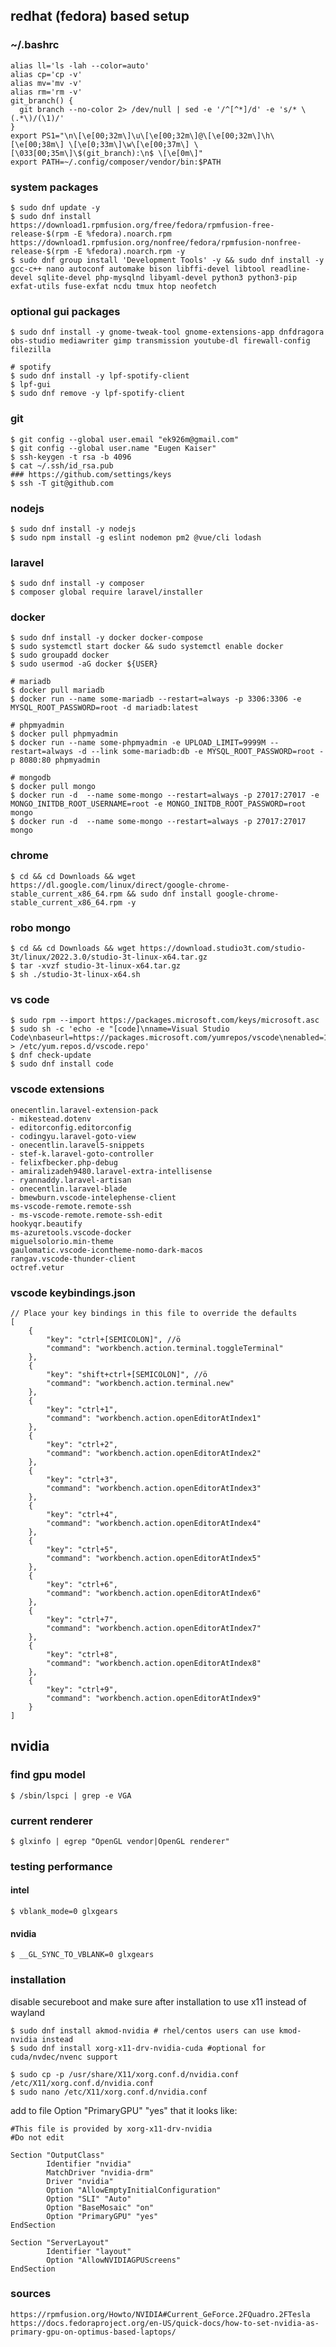 ## redhat (fedora) based setup

### ~/.bashrc
    alias ll='ls -lah --color=auto'
    alias cp='cp -v'
    alias mv='mv -v'
    alias rm='rm -v'
    git_branch() {
      git branch --no-color 2> /dev/null | sed -e '/^[^*]/d' -e 's/* \(.*\)/(\1)/'
    }
    export PS1="\n\[\e[00;32m\]\u\[\e[00;32m\]@\[\e[00;32m\]\h\[\e[00;38m\] \[\e[0;33m\]\w\[\e[00;37m\] \[\033[00;35m\]\$(git_branch):\n$ \[\e[0m\]"
    export PATH=~/.config/composer/vendor/bin:$PATH

### system packages
    $ sudo dnf update -y
    $ sudo dnf install https://download1.rpmfusion.org/free/fedora/rpmfusion-free-release-$(rpm -E %fedora).noarch.rpm https://download1.rpmfusion.org/nonfree/fedora/rpmfusion-nonfree-release-$(rpm -E %fedora).noarch.rpm -y
    $ sudo dnf group install 'Development Tools' -y && sudo dnf install -y gcc-c++ nano autoconf automake bison libffi-devel libtool readline-devel sqlite-devel php-mysqlnd libyaml-devel python3 python3-pip exfat-utils fuse-exfat ncdu tmux htop neofetch
     
### optional gui packages
    $ sudo dnf install -y gnome-tweak-tool gnome-extensions-app dnfdragora obs-studio mediawriter gimp transmission youtube-dl firewall-config filezilla

    # spotify
    $ sudo dnf install -y lpf-spotify-client 
    $ lpf-gui
    $ sudo dnf remove -y lpf-spotify-client
       
### git
    $ git config --global user.email "ek926m@gmail.com"
    $ git config --global user.name "Eugen Kaiser"
    $ ssh-keygen -t rsa -b 4096
    $ cat ~/.ssh/id_rsa.pub
    ### https://github.com/settings/keys
    $ ssh -T git@github.com
 
### nodejs
    $ sudo dnf install -y nodejs
    $ sudo npm install -g eslint nodemon pm2 @vue/cli lodash

### laravel
    $ sudo dnf install -y composer
    $ composer global require laravel/installer

### docker
    $ sudo dnf install -y docker docker-compose
    $ sudo systemctl start docker && sudo systemctl enable docker
    $ sudo groupadd docker
    $ sudo usermod -aG docker ${USER}
    
    # mariadb
    $ docker pull mariadb 
    $ docker run --name some-mariadb --restart=always -p 3306:3306 -e MYSQL_ROOT_PASSWORD=root -d mariadb:latest

    # phpmyadmin
    $ docker pull phpmyadmin
    $ docker run --name some-phpmyadmin -e UPLOAD_LIMIT=9999M --restart=always -d --link some-mariadb:db -e MYSQL_ROOT_PASSWORD=root -p 8080:80 phpmyadmin

    # mongodb
    $ docker pull mongo
    $ docker run -d  --name some-mongo --restart=always -p 27017:27017 -e MONGO_INITDB_ROOT_USERNAME=root -e MONGO_INITDB_ROOT_PASSWORD=root mongo
    $ docker run -d  --name some-mongo --restart=always -p 27017:27017 mongo
            
### chrome
    $ cd && cd Downloads && wget https://dl.google.com/linux/direct/google-chrome-stable_current_x86_64.rpm && sudo dnf install google-chrome-stable_current_x86_64.rpm -y

### robo mongo
    $ cd && cd Downloads && wget https://download.studio3t.com/studio-3t/linux/2022.3.0/studio-3t-linux-x64.tar.gz
    $ tar -xvzf studio-3t-linux-x64.tar.gz
    $ sh ./studio-3t-linux-x64.sh

### vs code
    $ sudo rpm --import https://packages.microsoft.com/keys/microsoft.asc
    $ sudo sh -c 'echo -e "[code]\nname=Visual Studio Code\nbaseurl=https://packages.microsoft.com/yumrepos/vscode\nenabled=1\ngpgcheck=1\ngpgkey=https://packages.microsoft.com/keys/microsoft.asc" > /etc/yum.repos.d/vscode.repo'
    $ dnf check-update
    $ sudo dnf install code

### vscode extensions
    onecentlin.laravel-extension-pack
    - mikestead.dotenv
    - editorconfig.editorconfig
    - codingyu.laravel-goto-view
    - onecentlin.laravel5-snippets
    - stef-k.laravel-goto-controller
    - felixfbecker.php-debug
    - amiralizadeh9480.laravel-extra-intellisense
    - ryannaddy.laravel-artisan
    - onecentlin.laravel-blade
    - bmewburn.vscode-intelephense-client
    ms-vscode-remote.remote-ssh
    - ms-vscode-remote.remote-ssh-edit
    hookyqr.beautify
    ms-azuretools.vscode-docker
    miguelsolorio.min-theme
    gaulomatic.vscode-icontheme-nomo-dark-macos
    rangav.vscode-thunder-client
    octref.vetur

### vscode keybindings.json
    // Place your key bindings in this file to override the defaults
    [
        {
            "key": "ctrl+[SEMICOLON]", //ö
            "command": "workbench.action.terminal.toggleTerminal"
        },
        {
            "key": "shift+ctrl+[SEMICOLON]", //ö
            "command": "workbench.action.terminal.new"
        },
        {
            "key": "ctrl+1",
            "command": "workbench.action.openEditorAtIndex1"
        },
        {
            "key": "ctrl+2",
            "command": "workbench.action.openEditorAtIndex2"
        },
        {
            "key": "ctrl+3",
            "command": "workbench.action.openEditorAtIndex3"
        },
        {
            "key": "ctrl+4",
            "command": "workbench.action.openEditorAtIndex4"
        },
        {
            "key": "ctrl+5",
            "command": "workbench.action.openEditorAtIndex5"
        },
        {
            "key": "ctrl+6",
            "command": "workbench.action.openEditorAtIndex6"
        },
        {
            "key": "ctrl+7",
            "command": "workbench.action.openEditorAtIndex7"
        },
        {
            "key": "ctrl+8",
            "command": "workbench.action.openEditorAtIndex8"
        },
        {
            "key": "ctrl+9",
            "command": "workbench.action.openEditorAtIndex9"
        }
    ]

## nvidia

### find gpu model
    $ /sbin/lspci | grep -e VGA

### current renderer
    $ glxinfo | egrep "OpenGL vendor|OpenGL renderer"

### testing performance
#### intel
    $ vblank_mode=0 glxgears
#### nvidia
    $ __GL_SYNC_TO_VBLANK=0 glxgears

### installation
disable secureboot and make sure after installation to use x11 instead of wayland

    $ sudo dnf install akmod-nvidia # rhel/centos users can use kmod-nvidia instead
    $ sudo dnf install xorg-x11-drv-nvidia-cuda #optional for cuda/nvdec/nvenc support

    $ sudo cp -p /usr/share/X11/xorg.conf.d/nvidia.conf /etc/X11/xorg.conf.d/nvidia.conf
    $ sudo nano /etc/X11/xorg.conf.d/nvidia.conf

add to file Option "PrimaryGPU" "yes" that it looks like:

    #This file is provided by xorg-x11-drv-nvidia
    #Do not edit

    Section "OutputClass"
            Identifier "nvidia"
            MatchDriver "nvidia-drm"
            Driver "nvidia"
            Option "AllowEmptyInitialConfiguration"
            Option "SLI" "Auto"
            Option "BaseMosaic" "on"
            Option "PrimaryGPU" "yes"
    EndSection

    Section "ServerLayout"
            Identifier "layout"
            Option "AllowNVIDIAGPUScreens"
    EndSection

### sources
    https://rpmfusion.org/Howto/NVIDIA#Current_GeForce.2FQuadro.2FTesla
    https://docs.fedoraproject.org/en-US/quick-docs/how-to-set-nvidia-as-primary-gpu-on-optimus-based-laptops/
